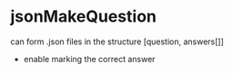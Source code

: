 # jsonMakeQuestion
can form .json files in the structure [question, answers[]]
+ enable marking the correct answer
